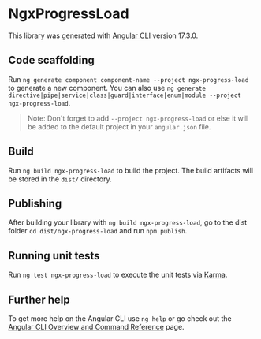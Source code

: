 # NgxProgressLoad

This library was generated with [Angular CLI](https://github.com/angular/angular-cli) version 17.3.0.

## Code scaffolding

Run `ng generate component component-name --project ngx-progress-load` to generate a new component. You can also use `ng generate directive|pipe|service|class|guard|interface|enum|module --project ngx-progress-load`.
> Note: Don't forget to add `--project ngx-progress-load` or else it will be added to the default project in your `angular.json` file. 

## Build

Run `ng build ngx-progress-load` to build the project. The build artifacts will be stored in the `dist/` directory.

## Publishing

After building your library with `ng build ngx-progress-load`, go to the dist folder `cd dist/ngx-progress-load` and run `npm publish`.

## Running unit tests

Run `ng test ngx-progress-load` to execute the unit tests via [Karma](https://karma-runner.github.io).

## Further help

To get more help on the Angular CLI use `ng help` or go check out the [Angular CLI Overview and Command Reference](https://angular.io/cli) page.
